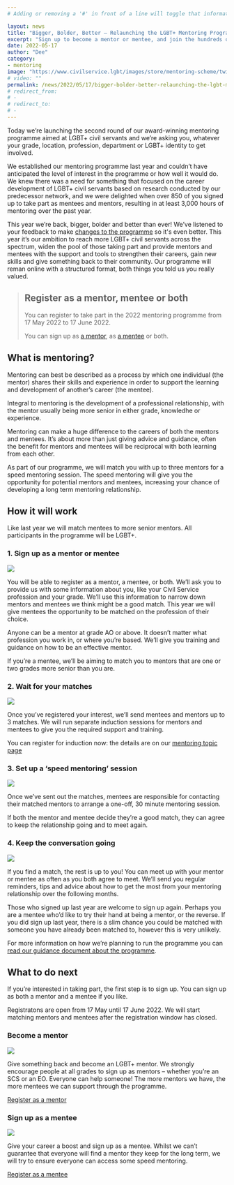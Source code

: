 ```yaml
---
# Adding or removing a '#' in front of a line will toggle that information off and on from being processed. 

layout: news
title: "Bigger, Bolder, Better – Relaunching the LGBT+ Mentoring Programme"
excerpt: "Sign up to become a mentor or mentee, and join the hundreds of LGBT+ civil servants who have benefited from our award-winning programme."
date: 2022-05-17
author: "Dee"
category: 
- mentoring
image: "https://www.civilservice.lgbt/images/store/mentoring-scheme/twitter-timeline--mentoring-for-lgbt-civil-servants.png"
# video: ""
permalink: /news/2022/05/17/bigger-bolder-better-relaunching-the-lgbt-mentoring-programme
# redirect_from: 
# - 
# redirect_to: 
# - 
---
```


Today we’re launching the second round of our award-winning mentoring programme aimed at LGBT+ civil servants and we’re asking you, whatever your grade, location, profession, department or LGBT+ identity to get involved.

We established our mentoring programme last year and couldn’t have anticipated the level of interest in the programme or how well it would do. We knew there was a need for something that focused on the career development of LGBT+ civil servants based on research conducted by our predecessor network, and we were delighted when over 850 of you signed up to take part as mentees and mentors, resulting in at least 3,000 hours of mentoring over the past year.

This year we’re back, bigger, bolder and better than ever! We’ve listened to your feedback to make
[changes to the programme](/news/2022/05/17/our-lgbt-mentoring-programme-is-back-and-even-better) so it's even better. This year it’s our ambition to reach more LGBT+ civil servants across the spectrum, widen the pool of those taking part and provide mentors and mentees with the support and tools to strengthen their careers, gain new skills
and give something back to their community. Our programme will reman online with a structured format, both things you told us you really valued.

> ## Register as a mentor, mentee or both
> 
> You can register to take part in the 2022 mentoring programme from 17 May 2022 to 17 June 2022.
> 
> You can sign up as [a mentor](/publication/register-as-a-mentor), as [a mentee](/publication/register-as-a-mentee) or both.

## What is mentoring?

Mentoring can best be described as a process by which one individual (the mentor) shares their skills and experience in order to support the learning and development of another’s career (the mentee).

Integral to mentoring is the development of a professional relationship, with the mentor usually being more senior in either grade, knowledhe or experience. 

Mentoring can make a huge difference to the careers of both the mentors and mentees. It’s about more than just giving advice and guidance, often the benefit for mentors and mentees will be reciprocal with both learning from each other.

As part of our programme, we will match you with up to three mentors for a speed mentoring session. The speed mentoring will give you the opportunity for potential mentors and mentees, increasing your chance of developing a long term mentoring relationship.

## How it will work

Like last year we will match mentees to more senior mentors. All participants in the programme will be LGBT+.

### 1. Sign up as a mentor or mentee 

![](https://www.civilservice.lgbt/images/store/mentoring-scheme/website-explainer-1.png)

You will be able to register as a mentor, a mentee, or both. We’ll ask you to provide us with some information about you, like your Civil Service profession and your grade. We’ll use this information to narrow down mentors and mentees we think might be a good match. This year we will give mentees the opportunity to be matched on the profession of their choice.

Anyone can be a mentor at grade AO or above. It doesn’t matter what profession you work in, or where you’re based. We’ll give you training and guidance on how to be an effective mentor.

If you’re a mentee, we’ll be aiming to match you to mentors that are one or two grades more senior
than you are.

### 2. Wait for your matches

![](https://www.civilservice.lgbt/images/store/mentoring-scheme/website-explainer-2.png)

Once you’ve registered your interest, we’ll send mentees and mentors up to 3 matches. We will run
separate induction sessions for mentors and mentees to give you the required support and training. 

You can register for induction now: the details are on our [mentoring topic page](/mentoring)

### 3. Set up a ‘speed mentoring’ session

![](https://www.civilservice.lgbt/images/store/mentoring-scheme/website-explainer-3.png)

Once we’ve sent out the matches, mentees are responsible for contacting their matched mentors to
arrange a one-off, 30 minute mentoring session.

If both the mentor and mentee decide they’re a good match, they can agree to keep the relationship
going and to meet again.

### 4. Keep the conversation going

![](https://www.civilservice.lgbt/images/store/mentoring-scheme/website-explainer-4.png)

If you find a match, the rest is up to you! You can meet up with your mentor or mentee as often as you both agree to meet. We’ll send you regular reminders, tips and advice about how to get the most from your mentoring relationship over the following months.

Those who signed up last year are welcome to sign up again. Perhaps you are a mentee who’d like to try their hand at being a mentor, or the reverse. If you did sign up last year, there is a slim chance you could be matched with someone you have already been matched to, however this is very unlikely.

For more information on how we’re planning to run the programme you can [read our guidance document about the programme](/publication/about-our-mentoring-programme).

## What to do next

If you’re interested in taking part, the first step is to sign up. You can sign up as both a mentor and a
mentee if you like.

Registratons are open from 17 May until 17 June 2022. We will start matching mentors and mentees after
the registration window has closed.

### Become a mentor

![](https://www.civilservice.lgbt/images/store/mentoring-scheme/twitter-timeline--become-a-mentor.png)

Give something back and become an LGBT+ mentor. We strongly encourage people at all grades to
sign up as mentors – whether you’re an SCS or an EO. Everyone can help someone! The more
mentors we have, the more mentees we can support through the programme.

<a href="https://www.civilservice.lgbt/publication/register-as-a-mentor" title="Visit the mentor registration page" class="button button--action">Register as a mentor</a>

### Sign up as a mentee

![](https://www.civilservice.lgbt/images/store/mentoring-scheme/twitter-timeline--become-a-mentee.png)

Give your career a boost and sign up as a mentee. Whilst we can’t guarantee that everyone will find
a mentor they keep for the long term, we will try to ensure everyone can access some speed
mentoring.

<a href="https://www.civilservice.lgbt/publication/register-as-a-mentee" title="Visit the mentee registration page" class="button button--action">Register as a mentee</a>
